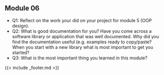 ## Module 06

- Q1: Reflect on the work your did on your project for module 5 (OOP design). 
- Q2: What is good documentation for you? Have you come across a software library or application that was well documented. Why did you find the documentation useful (e.g. examples ready to copy/paste? When you start with a new library what is most important to get you started? 
- Q3: What is the most important thing you learned in this module?


{{< include _footer.md >}}
